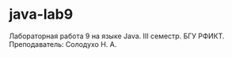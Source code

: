 # java-lab9
Лабораторная работа 9 на языке Java. III семестр. БГУ РФИКТ. Преподаватель: Солодухо Н. А.

